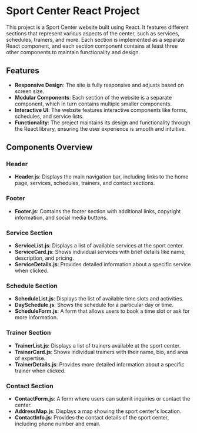 # Sport Center React Project

This project is a Sport Center website built using React. It features different sections that represent various aspects of the center, such as services, schedules, trainers, and more. Each section is implemented as a separate React component, and each section component contains at least three other components to maintain functionality and design.

## Features

- **Responsive Design**: The site is fully responsive and adjusts based on screen size.
- **Modular Components**: Each section of the website is a separate component, which in turn contains multiple smaller components.
- **Interactive UI**: The website features interactive components like forms, schedules, and service lists.
- **Functionality**: The project maintains its design and functionality through the React library, ensuring the user experience is smooth and intuitive.

## Components Overview

### Header
- **Header.js**: Displays the main navigation bar, including links to the home page, services, schedules, trainers, and contact sections.

### Footer
- **Footer.js**: Contains the footer section with additional links, copyright information, and social media buttons.

### Service Section
- **ServiceList.js**: Displays a list of available services at the sport center.
- **ServiceCard.js**: Shows individual services with brief details like name, description, and pricing.
- **ServiceDetails.js**: Provides detailed information about a specific service when clicked.

### Schedule Section
- **ScheduleList.js**: Displays the list of available time slots and activities.
- **DaySchedule.js**: Shows the schedule for a particular day or time.
- **ScheduleForm.js**: A form that allows users to book a time slot or ask for more information.

### Trainer Section
- **TrainerList.js**: Displays a list of trainers available at the sport center.
- **TrainerCard.js**: Shows individual trainers with their name, bio, and area of expertise.
- **TrainerDetails.js**: Provides more detailed information about a specific trainer when clicked.

### Contact Section
- **ContactForm.js**: A form where users can submit inquiries or contact the center.
- **AddressMap.js**: Displays a map showing the sport center's location.
- **ContactInfo.js**: Provides the contact details of the sport center, including phone number and email.
